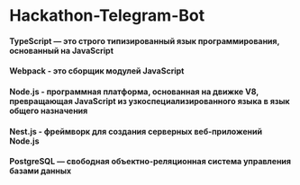 # Hackathon-Telegram-Bot

#### TypeScript — это строго типизированный язык программирования, основанный на JavaScript
#### Webpack - это сборщик модулей JavaScript
#### Node.js - программная платформа, основанная на движке V8, превращающая JavaScript из узкоспециализированного языка в язык общего назначения
#### Nest.js - фреймворк для создания серверных веб-приложений Node.js
#### PostgreSQL — свободная объектно-реляционная система управления базами данных
